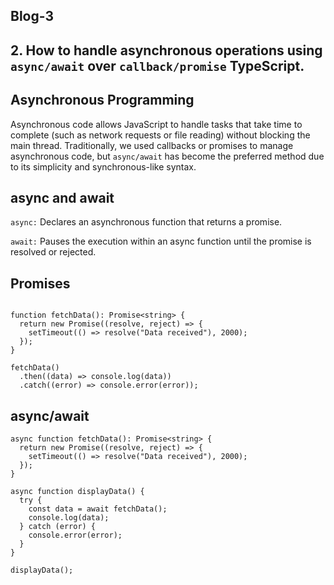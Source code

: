 ## Blog-3
## 2. How to handle asynchronous operations using `async/await` over `callback/promise` TypeScript.



## Asynchronous Programming


Asynchronous code allows JavaScript to handle tasks that take time to complete (such as network requests or file reading)
without blocking the main thread. Traditionally, we used callbacks or promises to manage asynchronous code, 
but `async/await` has become the preferred method due to its simplicity and synchronous-like syntax.


## async and await

`async:` Declares an asynchronous function that returns a promise.

`await:` Pauses the execution within an async function until the promise is resolved or rejected.


## Promises

```tsx

function fetchData(): Promise<string> {
  return new Promise((resolve, reject) => {
    setTimeout(() => resolve("Data received"), 2000);
  });
}

fetchData()
  .then((data) => console.log(data))
  .catch((error) => console.error(error));

```


## async/await

```tsx
async function fetchData(): Promise<string> {
  return new Promise((resolve, reject) => {
    setTimeout(() => resolve("Data received"), 2000);
  });
}

async function displayData() {
  try {
    const data = await fetchData();
    console.log(data);
  } catch (error) {
    console.error(error);
  }
}

displayData();


```
